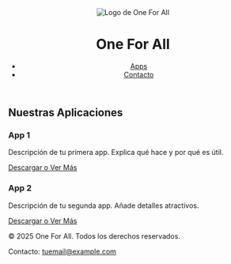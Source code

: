 <!DOCTYPE html>
<html lang="es">
<head>
  <meta charset="UTF-8">
  <meta name="viewport" content="width=device-width, initial-scale=1.0">
  <title>One For All - Apps</title>
  <script src="https://cdn.tailwindcss.com"></script>
</head>
<body class="bg-gray-900 text-white">
  <!-- Encabezado con logo -->
  <header class="bg-gray-800 py-4">
    <div class="container mx-auto flex items-center justify-between px-4">
      <div class="flex items-center">
        <!-- Enlace actual; reemplaza con el nuevo Direct Link tras quitar el fondo -->
        <img src="https://i.ibb.co/tpFRs44R/A-F-O.png" alt="Logo de One For All" class="h-12 mr-4">
        <h1 class="text-yellow-400">One For All</h1>
      </div>
      <nav>
        <ul class="flex space-x-4">
          <li><a href="#apps" class="text-yellow-400 hover:underline">Apps</a></li>
          <li><a href="#contacto" class="text-yellow-400 hover:underline">Contacto</a></li>
        </ul>
      </nav>
    </div>
  </header>

  <!-- Sección de apps -->
  <section id="apps" class="py-12">
    <div class="container mx-auto px-4">
      <h2 class="text-yellow-400 text-3xl mb-8 text-center">Nuestras Aplicaciones</h2>
      <div class="grid grid-cols-1 md:grid-cols-2 lg:grid-cols-3 gap-8">
        <!-- App 1 -->
        <div class="bg-gray-800 p-6 rounded-lg shadow-lg">
          <h3 class="text-yellow-400 text-xl mb-2">App 1</h3>
          <p class="text-white mb-4">Descripción de tu primera app. Explica qué hace y por qué es útil.</p>
          <a href="#" class="text-yellow-400 hover:underline">Descargar o Ver Más</a>
        </div>
        <!-- App 2 -->
        <div class="bg-gray-800 p-6 rounded-lg shadow-lg">
          <h3 class="text-yellow-400 text-xl mb-2">App 2</h3>
          <p class="text-white mb-4">Descripción de tu segunda app. Añade detalles atractivos.</p>
          <a href="#" class="text-yellow-400 hover:underline">Descargar o Ver Más</a>
        </div>
        <!-- Añade más apps aquí -->
      </div>
    </div>
  </section>

  <!-- Pie de página -->
  <footer id="contacto" class="bg-gray-700 py-6">
    <div class="container mx-auto px-4 text-center">
      <p>© 2025 One For All. Todos los derechos reservados.</p>
      <p class="mt-2">Contacto: <a href="mailto:tuemail@example.com" class="text-yellow-400 hover:underline">tuemail@example.com</a></p>
    </div>
  </footer>
</body>
</html>
